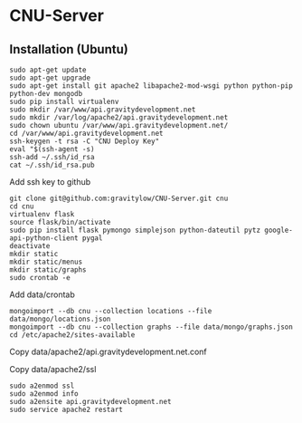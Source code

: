 CNU-Server
==========

Installation (Ubuntu)
-------
    sudo apt-get update
    sudo apt-get upgrade
    sudo apt-get install git apache2 libapache2-mod-wsgi python python-pip python-dev mongodb
    sudo pip install virtualenv
    sudo mkdir /var/www/api.gravitydevelopment.net
    sudo mkdir /var/log/apache2/api.gravitydevelopment.net
    sudo chown ubuntu /var/www/api.gravitydevelopment.net/
    cd /var/www/api.gravitydevelopment.net
    ssh-keygen -t rsa -C "CNU Deploy Key"
    eval "$(ssh-agent -s)
    ssh-add ~/.ssh/id_rsa
    cat ~/.ssh/id_rsa.pub
    
Add ssh key to github

    git clone git@github.com:gravitylow/CNU-Server.git cnu
    cd cnu
    virtualenv flask
    source flask/bin/activate
    sudo pip install flask pymongo simplejson python-dateutil pytz google-api-python-client pygal
    deactivate
    mkdir static
    mkdir static/menus
    mkdir static/graphs
    sudo crontab -e
    
Add data/crontab

    mongoimport --db cnu --collection locations --file data/mongo/locations.json
    mongoimport --db cnu --collection graphs --file data/mongo/graphs.json
    cd /etc/apache2/sites-available
        
Copy data/apache2/api.gravitydevelopment.net.conf

Copy data/apache2/ssl

    sudo a2enmod ssl
    sudo a2enmod info
    sudo a2ensite api.gravitydevelopment.net
    sudo service apache2 restart
